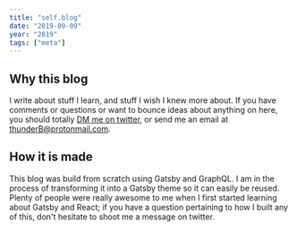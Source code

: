```yaml
---
title: "self.blog"
date: "2019-09-09"
year: "2019"
tags: ["meta"]
---
```


## Why this blog

I write about stuff I learn, and stuff I wish I knew more about. If you have comments or questions or want to bounce ideas about anything on here, you should totally [DM me on twitter](), or send me an email at thunderB@protonmail.com.

## How it is made

This blog was build from scratch using Gatsby and GraphQL. I am in the process of transforming it into a Gatsby theme so it can easily be reused. Plenty of people were really awesome to me when I first started learning about Gatsby and React; if you have a question pertaining to how I built any of this, don't hesitate to shoot me a message on twitter.
